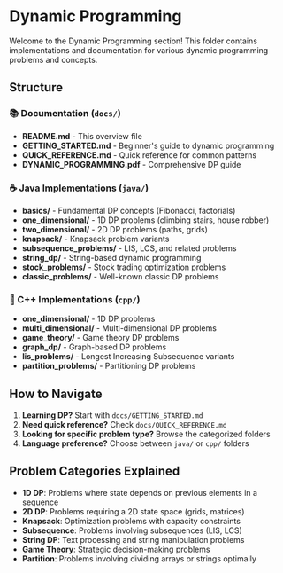 # Dynamic Programming

Welcome to the Dynamic Programming section! This folder contains implementations and documentation for various dynamic programming problems and concepts.

## Structure

### 📚 Documentation (`docs/`)
- **README.md** - This overview file
- **GETTING_STARTED.md** - Beginner's guide to dynamic programming
- **QUICK_REFERENCE.md** - Quick reference for common patterns
- **DYNAMIC_PROGRAMMING.pdf** - Comprehensive DP guide

### ☕ Java Implementations (`java/`)
- **basics/** - Fundamental DP concepts (Fibonacci, factorials)
- **one_dimensional/** - 1D DP problems (climbing stairs, house robber)
- **two_dimensional/** - 2D DP problems (paths, grids)
- **knapsack/** - Knapsack problem variants
- **subsequence_problems/** - LIS, LCS, and related problems
- **string_dp/** - String-based dynamic programming
- **stock_problems/** - Stock trading optimization problems
- **classic_problems/** - Well-known classic DP problems

### 🔧 C++ Implementations (`cpp/`)
- **one_dimensional/** - 1D DP problems
- **multi_dimensional/** - Multi-dimensional DP problems
- **game_theory/** - Game theory DP problems
- **graph_dp/** - Graph-based DP problems
- **lis_problems/** - Longest Increasing Subsequence variants
- **partition_problems/** - Partitioning DP problems

## How to Navigate

1. **Learning DP?** Start with `docs/GETTING_STARTED.md`
2. **Need quick reference?** Check `docs/QUICK_REFERENCE.md`
3. **Looking for specific problem type?** Browse the categorized folders
4. **Language preference?** Choose between `java/` or `cpp/` folders

## Problem Categories Explained

- **1D DP**: Problems where state depends on previous elements in a sequence
- **2D DP**: Problems requiring a 2D state space (grids, matrices)
- **Knapsack**: Optimization problems with capacity constraints
- **Subsequence**: Problems involving subsequences (LIS, LCS)
- **String DP**: Text processing and string manipulation problems
- **Game Theory**: Strategic decision-making problems
- **Partition**: Problems involving dividing arrays or strings optimally